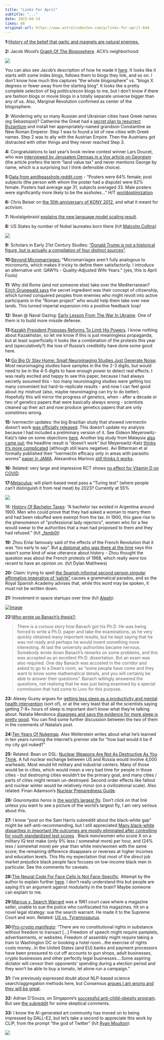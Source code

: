 ```yaml
---
title: "Links For April"
subtitle: "..."
date: 2022-04-14
likes: 66
original-url: https://www.astralcodexten.com/p/links-for-april-644
---
```

**1:**[History of the belief that garlic and magnets are natural enemies.](https://www.tandfonline.com/doi/full/10.1080/17496977.2019.1648924)

 **2:** Jacob Wood’s [Graph Of The Blogosphere](https://jacobwood27.github.io/035_blog_graph/). ACX’s neighborhood:

[![](https://substackcdn.com/image/fetch/w_1456,c_limit,f_auto,q_auto:good,fl_progressive:steep/https%3A%2F%2Fbucketeer-e05bbc84-baa3-437e-9518-adb32be77984.s3.amazonaws.com%2Fpublic%2Fimages%2F431c26cd-6aaa-452a-a320-86d1c225b6d8_1769x983.png)](https://substackcdn.com/image/fetch/f_auto,q_auto:good,fl_progressive:steep/https%3A%2F%2Fbucketeer-e05bbc84-baa3-437e-9518-adb32be77984.s3.amazonaws.com%2Fpublic%2Fimages%2F431c26cd-6aaa-452a-a320-86d1c225b6d8_1769x983.png)

You can also see Jacob’s description of how he made it [here](https://jacobw.xyz/projects/blog_graph/). It looks like it starts with some index blogs, follows them to blogs they link, and so on. I don’t know how much this captures “the whole blogosphere” vs. “blogs X degrees or fewer away from the starting blog”. It looks like a pretty complete selection of big politics/econ blogs to me, but I don’t know if there are fashion blogs or movie blogs in a totally separate universe bigger than any of us. Also, Marginal Revolution confirmed as center of the blogosphere.

 **3:** Wondering why so many Russian and Ukrainian cities have Greek names (eg Sebastopol)? Catherine the Great had a [secret plan to resurrect Byzantium](https://en.wikipedia.org/wiki/Greek_Plan) and install her appropriately-named grandson Constantine as New Roman Emperor. Step 1 was to found a lot of new cities with Greek names. Step 2 was to ally with the Austrian Empire. Then the Austrians got distracted with other things and they never reached Step 3.

 **4:** Congratulations to last year’s book review contest winner Lars Doucet, who was [interviewed by Jerusalem Demsas in a Vox article on Georgism](https://www.vox.com/policy-and-politics/22951092/land-tax-housing-crisis) (the article prefers the term “land value tax” and never mentions George by name, which is a surprising but I think defensible choice).

 **5:**[Data from amitheasshole.reddit.com](https://docs.google.com/document/d/1uWs2PnvYsjXMnQ9GSECx1LkZObTk3T-99rwsQ_Jab_k/edit) \- “Posters were 64% female; post subjects (the person with whom the poster had a dispute) were 62% female. Posters had average age 31, subjects averaged 33. Male posters were significantly more likely to be the assholes…” H/T [worldoptimization](https://worldoptimization.tumblr.com/post/677914885248696321/amitheasshole-an-investigation)

 **6:** Chris Beiser on [the 10th anniversary of KONY 2012](https://twitter.com/ctbeiser/status/1500243002614190081/), and what it meant for activism.

 **7:** Nostalgebraist [explains the new language model scaling result](https://nostalgebraist.tumblr.com/post/680262678831415296/an-exciting-new-paper-on-neural-language-model).

 **8:** US States by number of Nobel laureates born there (h/t [Malcolm Collins](https://www.lesswrong.com/posts/SgszmZwrDHwG3qurr/miri-location-optimization-and-related-topics-discussion?commentId=MzAuibJaQZWY3gSm4))

[![](https://substackcdn.com/image/fetch/w_1456,c_limit,f_auto,q_auto:good,fl_progressive:steep/https%3A%2F%2Fbucketeer-e05bbc84-baa3-437e-9518-adb32be77984.s3.amazonaws.com%2Fpublic%2Fimages%2F44b16e23-72ba-4826-a5a0-716273da95a0_1485x1325.png)](https://substackcdn.com/image/fetch/f_auto,q_auto:good,fl_progressive:steep/https%3A%2F%2Fbucketeer-e05bbc84-baa3-437e-9518-adb32be77984.s3.amazonaws.com%2Fpublic%2Fimages%2F44b16e23-72ba-4826-a5a0-716273da95a0_1485x1325.png)

 **9:** Scholars in Early 21st Century Studies: [“Donald Trump is not a historical figure, but is actually a compilation of four distinct sources”](https://twitter.com/ByzCat/status/1500257031952879616).

 **10:**[Beyond Micromarriages:](https://forum.effectivealtruism.org/posts/xCQSg33p2sJTrXdsk/beyond-micromarriages) “Micromarriages aren't fully analogous to micromorts, which makes it tricky to define them satisfactorily. I introduce an alternative unit: QAWYs - Quality-Adjusted Wife Years.” (yes, this is April Fools)

 **11:** Why did Rome (and not someone else) take over the Mediterranean? [Erich Grunewald says](https://www.erichgrunewald.com/posts/why-rome/) the secret ingredient was their concept of citizenship, which turned conquered peoples from enemies who might revolt into active participants in the “Roman project” who would help them take over new lands. This turned imperial expansion into a positive feedback loop!

 **12:** Bean @ Naval Gazing: [Early Lesson From The War In Ukraine](https://www.navalgazing.net/Early-Lessons-from-the-War-in-Ukraine). One of them is to build more missile defense.

 **13:**[Kazakh President Proposes Reforms To Limit His Powers](https://www.aljazeera.com/news/2022/3/16/kazakhistan-president-proposes-reforms-to-limit-his-powers). I know nothing about Kazakhstan, so let me know if this is just meaningless propaganda, but at least superficially it looks like a combination of the protests this year and (speculatively?) the loss of Russia’s credibility have done some good here.

 **14:**[Go Big Or Stay Home: Small Neuroimaging Studies Just Generate Noise](http://www.wiringthebrain.com/2022/03/go-big-or-stay-home-small-neuroimaging.html). Most neuroimaging studies have samples in the the 2-3 digits, but would need to be in the 4-5 digits to have enough power to detect real effects. I was really excited and happy to see this paper, because I had always secretly assumed this - too many neuroimaging studies were getting too many convenient but hard-to-replicate results - and now I can feel good about my mistrust (also, maybe neuroimaging can try to do better). Hopefully this will mirror the progress of genetics, when - after a decade or two of genetics papers that were basically always wrong - scientists cleaned up their act and now produce genetics papers that are only _sometimes_ wrong.

 **15:** Ivermectin updates: the big Brazilian study that showed ivermectin doesn’t work [was officially released](https://www.npr.org/2022/03/30/1089809588/ivermectin-covid-treatment-brazil-study). This doesn’t update my analysis because I had included a preliminary version of it. See Gideon Meyerowitz-Katz’s take on some objections [here](https://twitter.com/GidMK/status/1510862614452404226). Another big study from Malaysia [also came out](https://jamanetwork.com/journals/jamainternalmedicine/fullarticle/2789362); the headline result is “doesn’t work” but Meyerowitz-Katz [thinks it’s more complicated](https://gidmk.medium.com/the-jury-is-still-out-on-ivermectin-7d0a1895549) (although still leans negative). Avi Bitterman et al formally published their “ivermectin efficacy only in areas with parasitic worms” [paper in JAMA](https://jamanetwork.com/journals/jamanetworkopen/fullarticle/2790173). Alexandros Marinos [still thinks it works](https://twitter.com/alexandrosM/status/1505164962552967170).

 **16:** Related: very large and impressive RCT shows [no effect for Vitamin D on COVID](https://www.medrxiv.org/content/10.1101/2022.03.22.22271707v1).

 **17:**[Metaculus](https://www.metaculus.com/questions/7057/turing-test-for-plant-based-meat-by-2023/): will plant-based meat pass a “Turing test” (where people can’t distinguish it from real meat) by 2023? Currently at 55%

[![](https://substackcdn.com/image/fetch/w_1456,c_limit,f_auto,q_auto:good,fl_progressive:steep/https%3A%2F%2Fbucketeer-e05bbc84-baa3-437e-9518-adb32be77984.s3.amazonaws.com%2Fpublic%2Fimages%2Ff89ce210-bc20-4307-a650-c23e79f0b1ec_760x224.png)](https://substackcdn.com/image/fetch/f_auto,q_auto:good,fl_progressive:steep/https%3A%2F%2Fbucketeer-e05bbc84-baa3-437e-9518-adb32be77984.s3.amazonaws.com%2Fpublic%2Fimages%2Ff89ce210-bc20-4307-a650-c23e79f0b1ec_760x224.png)

18: [History Of Bachelor Taxes](https://en.wikipedia.org/wiki/Bachelor_tax): “A bachelor tax existed in Argentina around 1900. Men who could prove that they had asked a woman to marry them and had been rebuffed were exempt from the tax. In 1900, this gave rise to the phenomenon of "professional lady rejectors", women who for a fee would swear to the authorities that a man had proposed to them and they had refused.” (h/t [_femb0t](https://twitter.com/__femb0t/status/1503195453608898563))

 **19:** Zhou Enlai famously said of the effects of the French Revolution that it was “too early to say”. But [a diplomat who was there at the time](https://web.archive.org/web/20110613103554/http://www.ft.com/cms/s/0/74916db6-938d-11e0-922e-00144feab49a.html#axzz1P9QxmamR) says this wasn’t some kind of wise utterance about history - Zhou thought the question was about the French protests of 1968, which really _were_ too recent to have an opinion on. (h/t Dylan Matthews)

 **20:** Claim: trying to spell [the Spanish informal second person singular affirmative imperative of ‘salirle”](https://sigmaleph.tumblr.com/post/679211215449391104/theaudientvoid-sigmaleph-mark-gently) causes a grammatical paradox, and so the Royal Spanish Academy advises that, while this word may be spoken, it must not be written down.

 **21:** Investment in space startups over time (h/t [Aleph](https://twitter.com/woke8yearold/status/1511768651074002951)):

[![Image](https://substackcdn.com/image/fetch/w_1456,c_limit,f_auto,q_auto:good,fl_progressive:steep/https%3A%2F%2Fbucketeer-e05bbc84-baa3-437e-9518-adb32be77984.s3.amazonaws.com%2Fpublic%2Fimages%2Fe20f4985-e5d7-4be1-ad2f-7e7663dc194f_1017x592.jpeg)](https://substackcdn.com/image/fetch/f_auto,q_auto:good,fl_progressive:steep/https%3A%2F%2Fbucketeer-e05bbc84-baa3-437e-9518-adb32be77984.s3.amazonaws.com%2Fpublic%2Fimages%2Fe20f4985-e5d7-4be1-ad2f-7e7663dc194f_1017x592.jpeg)

 **22:**[Who wrote up Banach’s thesis?:](https://mathoverflow.net/questions/111724/who-wrote-up-banachs-thesis)

> There is a curious story how Banach got his Ph.D. He was being forced to write a Ph.D. paper and take the examinations, as he very quickly obtained many important results, but he kept saying that he was not ready and perhaps he would invent something more interesting. At last the university authorities became nervous. Somebody wrote down Banach’s remarks on some problems, and this was accepted as an excellent Ph.D. dissertation. But an exam was also required. One day Banach was accosted in the corridor and asked to go to a Dean’s room, as “some people have come and they want to know some mathematical details, and you will certainly be able to answer their questions”. Banach willingly answered the questions, not realising that he was just being examined by a special commission that had come to Lvov for this purpose.

 **23:** Alexey Guzey argues for [getting less sleep as a productivity and mental health intervention](https://guzey.com/theses-on-sleep/) (sort of), or at the very least that all the scientists saying getting 7-8+ hours of sleep is important don’t know what they’re talking about. Natalia Mendonca [disagrees and says the evidence for more sleep is pretty good](https://www.lesswrong.com/posts/sbcmACvB6DqYXYidL/counter-theses-on-sleep). You can find some further discussion between the two of them in the comments of Natalia’s post.

 **24:**[Ten Years Of Nukemap](http://blog.nuclearsecrecy.com/2022/02/03/10-years-of-nukemap/). Alex Wellerstein writes about what he’s learned in ten years running the Internet’s premier site for “how bad would it be if my city got nuked?”

 **25:** Related: Bean on DSL: [Nuclear Weapons Are Not As Destructive As You Think](https://www.datasecretslox.com/index.php/topic,6142.0.html). A full nuclear exchange between US and Russia would involve 4,000 warheads. Most would hit military and industrial centers. Many of those would be in cities, which would mean a very bad time for people in those cities - but destroying cities wouldn’t be the primary goal, and many cities / parts of cities might remain un-destroyed. Second order effects like fallout and nuclear winter would be relatively minor (on a civilizational scale). Also related: Finan Adamson’s [Nuclear Preparedness Guide](https://forum.effectivealtruism.org/posts/DL7gYYA2BKjmXABse/nuclear-preparedness-guide).

 **26:** _Gauromydas heros_ is [the world’s largest fly](https://en.wikipedia.org/wiki/Gauromydas_heros). Don’t click on that link unless you want to see a picture of the world’s largest fly, I am very serious about this.

 **27:** I know “post on the Sam Harris subreddit about the black-white gap” might be self-anti-recommending, but I still appreciated [Many black-white disparities in important life outcomes are mostly eliminated after controlling for youth standardized test scores](https://www.reddit.com/r/samharris/comments/qa6dy6/many_blackwhite_disparities_in_important_life/) . Black men/women who score X on a military IQ test make (only 9% less / somewhat more) per hour, and (24% less / somewhat more) per year than white men/women with the same score; the remaining difference disappears or reverses at higher incomes and education levels. This fits my expectation that most of the _direct_ job market prejudice black people face focuses on low-income black men in particular. See the comments for caveats.

 **28:**[The Neural Code For Face Cells Is Not Face-Specific](https://www.biorxiv.org/content/10.1101/2022.03.06.483186v1). Attempt by the author to explain further [here](https://twitter.com/kasper_vinken/status/1501294205460615168). I don’t really understand this but people are saying it’s an argument against modularity in the brain? Maybe someone can explain to me.

 **29:**[Marcus v. Search Warrant](https://en.wikipedia.org/wiki/Marcus_v._Search_Warrant) was a 1961 court case where a magazine seller, unable to sue the police who confiscated his magazines, hit on a novel legal strategy: sue the search warrant. He made it to the Supreme Court and won. Related: [US vs. Tyrannosaurus](https://en.wikipedia.org/wiki/United_States_v._One_Tyrannosaurus_Bataar_Skeleton).

 **30:**[Pro-crypto manifesto](https://twitter.com/punk6529/status/1494444624630403083): “There are no constitutional rights in substance without freedom to transact […] Freedom of speech might require pamplets, advertisements, or websites. Freedom of assembly might require taking a train to Washington DC or booking a hotel room…the exercise of rights costs money…In the United States (and EU) banks and payment processors have been pressured to cut off accounts to gun shops, adult businesses, crypto businesses and other perfectly legal businesses….Some aspiring dictator will censor their opponents' spending during a election period and they won't be able to buy a tomato, let alone run a campaign.”

 **31:** I’ve previously expressed doubt about NLP-based science search/aggregation methods here, but Consensus [argues I am wrong and they will be great](https://consensus.app/blog/after-years-of-promises-nlp-text-processing-is-ready-to-prove-doubters-wrong/).

 **32:** Adrian D’Souza, on Singapore’s [successful anti-child-obesity program](https://adriandsouza.substack.com/p/fat-shaming-kids-in-singapore?s=w). But see [the subreddit](https://www.reddit.com/r/slatestarcodex/comments/tu209v/fat_shaming_kids_in_singapore/) for some skeptical comments.

 **33:** I know the AI-generated art community has moved on to being impressed by DALL-E2, but let’s take a second to appreciate this work by CLIP, from the prompt “the god of Twitter” (h/t [Ryan Moulton](https://twitter.com/moultano/status/1498856331066810369)):

[![](https://substackcdn.com/image/fetch/w_1456,c_limit,f_auto,q_auto:good,fl_progressive:steep/https%3A%2F%2Fbucketeer-e05bbc84-baa3-437e-9518-adb32be77984.s3.amazonaws.com%2Fpublic%2Fimages%2Fe4be98d0-cde8-45e3-b017-6042f02cde68_2096x1006.png)](https://substackcdn.com/image/fetch/f_auto,q_auto:good,fl_progressive:steep/https%3A%2F%2Fbucketeer-e05bbc84-baa3-437e-9518-adb32be77984.s3.amazonaws.com%2Fpublic%2Fimages%2Fe4be98d0-cde8-45e3-b017-6042f02cde68_2096x1006.png)
